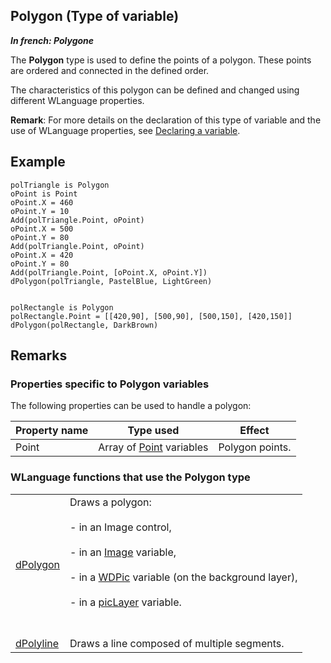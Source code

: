 
## Polygon (Type of variable)

***In french: Polygone***
				



<a name="XUse"></a>
<a name="Use"></a>
<a name="description"></a>
The **Polygon** type is used to define the points of a polygon. These points are ordered and connected in the defined order.  

The characteristics of this polygon can be defined and changed using different WLanguage properties. 

**Remark**: For more details on the declaration of this type of variable and the use of WLanguage properties, see [Declaring a variable](../Motscles/1514032.md).
<a name="Example1"></a>
<a name="sample_code"></a>

## Example


```wl
polTriangle is Polygon
oPoint is Point
oPoint.X = 460
oPoint.Y = 10
Add(polTriangle.Point, oPoint)
oPoint.X = 500
oPoint.Y = 80
Add(polTriangle.Point, oPoint)
oPoint.X = 420
oPoint.Y = 80
Add(polTriangle.Point, [oPoint.X, oPoint.Y])
dPolygon(polTriangle, PastelBlue, LightGreen)


polRectangle is Polygon
polRectangle.Point = [[420,90], [500,90], [500,150], [420,150]]
dPolygon(polRectangle, DarkBrown)
```





<a name="NOTE0"></a>

## Remarks
<a name="NOTE0_1"></a>


### Properties specific to Polygon variables
<a name="properties_specific_polygon_variables_ELTPARAGRAPHE000031"></a>

The following properties can be used to handle a polygon:


| Property name | Type used | Effect |
| --- | --- | --- |
| Point | Array of [Point](../Motscles/1000018908.md) variables | Polygon points. |


<a name="NOTE0_2"></a>


### WLanguage functions that use the Polygon type
<a name="wlanguage_functions_that_use_the_polygon_type_ELTPARAGRAPHE000055"></a>




|   |   |
| --- | --- |
| [dPolygon](../WDLang1/3029006.md) | Draws a polygon: <br><br>- in an Image control, <br><br>- in an [Image](../WDLang1/1000019650.md) variable, <br><br>- in a [WDPic](../WDLang1/1000023503.md) variable (on the background layer),<br><br>- in a [picLayer](../WDLang1/1000024604.md) variable. <br><br><br> |
| [dPolyline](../WDLang1/1000023919.md) | Draws a line composed of multiple segments. |






